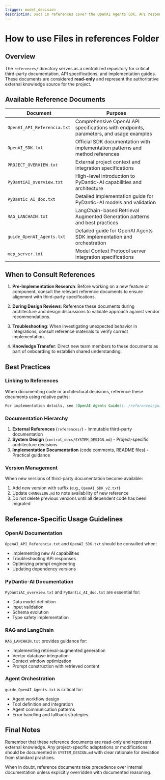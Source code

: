 ```yaml
---
trigger: model_decision
description: Docs in references cover the OpenAI Agents SDK, API responses powering MedflowAI, use of PydanticAI, LangChain's RAG module, and best practices for building and orchestrating agents with OpenAIQ, which must be followed.
---
```


# How to use Files in references Folder

## Overview

The `references/` directory serves as a centralized repository for critical third-party documentation, API specifications, and implementation guides. These documents are considered **read-only** and represent the authoritative external knowledge source for the project.

## Available Reference Documents

| Document | Purpose |
|----------|---------|
| `OpenAI_API_Referencia.txt` | Comprehensive OpenAI API specifications with endpoints, parameters, and usage examples |
| `OpenAI_SDK.txt` | Official SDK documentation with implementation patterns and method references |
| `PROJECT_OVERVIEW.txt` | External project context and integration specifications |
| `PyDantiAI_overview.txt` | High-level introduction to PyDantic-AI capabilities and architecture |
| `PyDantic_AI_doc.txt` | Detailed implementation guide for PyDantic-AI models and validation |
| `RAG_LANCHAIN.txt` | LangChain-based Retrieval Augmented Generation patterns and best practices |
| `guide_OpenAI_Agents.txt` | Detailed guide for OpenAI Agents SDK implementation and orchestration |
| `mcp_server.txt` | Model Context Protocol server integration specifications |

## When to Consult References

1. **Pre-Implementation Research**: Before working on a new feature or component, consult the relevant reference documents to ensure alignment with third-party specifications.

2. **During Design Reviews**: Reference these documents during architecture and design discussions to validate approach against vendor recommendations.

3. **Troubleshooting**: When investigating unexpected behavior in integrations, consult reference materials to verify correct implementation.

4. **Knowledge Transfer**: Direct new team members to these documents as part of onboarding to establish shared understanding.

## Best Practices

### Linking to References

When documenting code or architectural decisions, reference these documents using relative paths:

```markdown
For implementation details, see [OpenAI Agents Guide](../references/guide_OpenAI_Agents.txt).
```

### Documentation Hierarchy

1. **External References** (`references/`) - Immutable third-party documentation
2. **System Design** (`control_docs/SYSTEM_DESIGN.md`) - Project-specific architecture decisions
3. **Implementation Documentation** (code comments, README files) - Practical guidance

### Version Management

When new versions of third-party documentation become available:

1. Add new version with suffix (e.g., `OpenAI_SDK_v2.txt`)
2. Update `CHANGELOG.md` to note availability of new reference
3. Do not delete previous versions until all dependent code has been migrated

## Reference-Specific Usage Guidelines

### OpenAI Documentation

`OpenAI_API_Referencia.txt` and `OpenAI_SDK.txt` should be consulted when:
- Implementing new AI capabilities
- Troubleshooting API responses
- Optimizing prompt engineering
- Updating dependency versions

### PyDantic-AI Documentation

`PyDantiAI_overview.txt` and `PyDantic_AI_doc.txt` are essential for:
- Data model definition
- Input validation
- Schema evolution
- Type safety implementation

### RAG and LangChain

`RAG_LANCHAIN.txt` provides guidance for:
- Implementing retrieval-augmented generation
- Vector database integration
- Context window optimization
- Prompt construction with retrieved content

### Agent Orchestration

`guide_OpenAI_Agents.txt` is critical for:
- Agent workflow design
- Tool definition and integration
- Agent communication patterns
- Error handling and fallback strategies

## Final Notes

Remember that these reference documents are read-only and represent external knowledge. Any project-specific adaptations or modifications should be documented in `SYSTEM_DESIGN.md` with clear rationale for deviation from standard practices.

When in doubt, reference documents take precedence over internal documentation unless explicitly overridden with documented reasoning.
